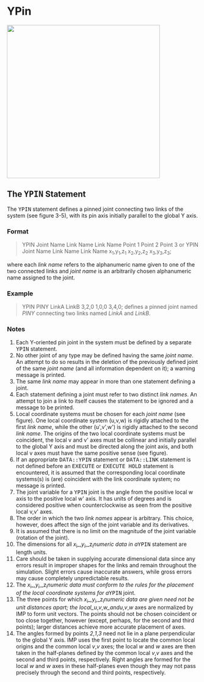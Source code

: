 # YPin #
<img src='http://impsim.googlecode.com/svn/wiki/images/Manual_figure_ch3_3.png' height='400px' />

## The <tt>YPIN</tt> Statement ##
The <tt>YPIN</tt> statement defines a pinned joint connecting two links of the system (see figure 3-5), with
its pin axis initially parallel to the global Y axis.

### Format ###
> YPIN Joint Name Link Name Link Name Point 1 Point 2 Point 3
or
> YPIN Joint Name Link Name Link Name x<sub>1</sub>,y<sub>1</sub>,z<sub>1</sub> x<sub>2</sub>,y<sub>2</sub>,z<sub>2</sub> x<sub>3</sub>,y<sub>3</sub>,z<sub>3</sub>;

where each _link name_ refers to the alphanumeric name given to one of the two connected links and _joint name_ is an arbitrarily chosen alphanumeric name assigned to the joint.

### Example ###
> YPIN PINY LinkA LinkB 3,2,0 1,0,0 3,4,0;
defines a pinned joint named _PINY_ connecting two links named _LinkA_ and _LinkB_.

### Notes ###
  1. Each Y-oriented pin joint in the system must be defined by a separate <tt>YPIN</tt> statement.
  1. No other joint of any type may be defined having the same _joint name_. An attempt to do so results in the deletion of the previously defined joint of the same _joint name_ (and all information dependent on it); a warning message is printed.
  1. The same _link name_ may appear in more than one statement defining a joint.
  1. Each statement defining a joint must refer to two distinct _link names_. An attempt to join a link to itself causes the statement to be ignored and a message to be printed.
  1. Local coordinate systems must be chosen for each _joint name_ (see figure). One local coordinate system (u,v,w) is rigidly attached to the first _link name_, while the other (u',v',w') is rigidly attached to the second _link name_. The origins of the two local coordinate systems must be coincident, the local v and v' axes must be collinear and initially parallel to the global Y axis and must be directed along the joint axis, and both local v axes must have the same positive sense (see figure).
  1. If an appropriate <tt>DATA::YPIN</tt> statement or <tt>DATA::LINK</tt> statement is not defined before an <tt>EXECUTE</tt> or <tt>EXECUTE HOLD</tt> statement is encountered, it is assumed that the corresponding local coordinate systems(s) is (are) coincident with the link coordinate system; no message is printed.
  1. The joint variable for a <tt>YPIN</tt> joint is the angle from the positive local w axis to the positive local w' axis. It has units of degrees and is considered positive when counterclockwise as seen from the positive local v,v' axes.
  1. The order in which the two _link names_ appear is arbitrary. This choice, however, does affect the sign of the joint variable and its derivatives.
  1. It is assumed that there is no limit on the magnitude of the joint variable (rotation of the joint).
  1. The dimensions for all _x_<sub>i</sub>_,_y<sub>i</sub>_,_z<sub>i</sub>_numeric data in a_<tt>YPIN</tt> statement are length units.
  1. Care should be taken in supplying accurate dimensional data since any errors result in improper shapes for the links and remain throughout the simulation. Slight errors cause inaccurate answers, while gross errors may cause completely unpredictable results.
  1. The _x_<sub>i</sub>_,_y<sub>i</sub>_,_z<sub>i</sub>_numeric data must conform to the rules for the placement of the local coordinate systems for a_<tt>YPIN</tt> joint.
  1. The three points for which _x_<sub>i</sub>_,_y<sub>i</sub>_,_z<sub>i</sub>_numeric data are given need not be unit distances apart; the local_u_,_v_,_w_and_<i>u</i>,<i>v</i>,<i>w</i> axes are normalized by IMP to form unit vectors. The points should not be chosen coincident or too close together, however (except, perhaps, for the second and third points); larger distances achieve more accurate placement of axes.
  1. The angles formed by points _2_,_1_,_3_ need not lie in a plane perpendicular to the global Y axis. IMP uses the first point to locate the common local origins and the common local _v_,<i>v</i> axes; the local _w_ and <i>w</i> axes are then taken in the half-planes defined by the common local _v_,<i>v</i> axes and the second and third points, respectively. Right angles are formed for the local _w_ and <i>w</i> axes in these half-planes even though they may not pass precisely through the second and third points, respectively.